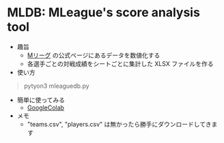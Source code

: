 # MLDB: MLeague's score analysis tool
- 趣旨
  - [Mリーグ](https://m-league.jp/games/) の公式ページにあるデータを数値化する
  - 各選手ごとの対戦成績をシートごとに集計した XLSX ファイルを作る
- 使い方
> pytyon3 mleaguedb.py
- 簡単に使ってみる
  - [GoogleColab](https://colab.research.google.com/drive/1pSGSHpSF0D3FhxlMB8a50UQvwWug0Xg5?hl=ja)
- メモ
  - "teams.csv", "players.csv" は無かったら勝手にダウンロードしてきます

